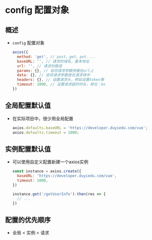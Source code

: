 # config 配置对象

## 概述

+ `config` 配置对象

  ```js
  axios({
    method: 'get', // post、get、put....
    baseURL: '', // 请求的域名，基本地址
    url: '', // 请求的路径
    params: {}, // 会将请求参数拼接在url上
    data: {}, // 会将请求参数放在请求体中
    headers: {}, // 设置请求头，例如设置token等
    timeout: 1000, // 设置请求超时时长，单位：ms
  })
  ```

## 全局配置默认值

+ 在实际项目中，很少用全局配置

  ```js
  axios.defaults.baseURL = 'https://developer.duyiedu.com/vue';
  axios.defaults.timeout = 1000;
  ```

## 实例配置默认值

+ 可以使用自定义配置新建一个axios实例

  ```js
  const instance = axios.create({
    baseURL: 'https://developer.duyiedu.com/vue',
    timeout: 1000,
  })

  instance.get('/getUserInfo').then(res => {
    // ...
  })
  ```

## 配置的优先顺序

+ 全局 < 实例 < 请求
